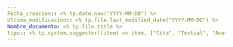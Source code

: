 ```yaml
---
Fecha_creacion:: <% tp.date.now("YYYY-MM-DD") %>
Ultima_modificacion:: <% tp.file.last_modified_date("YYYY-MM-DD") %>
Nombre_documento: <% tp.file.title %>
tipo:: <% tp.system.suggester((item) => item, ["Cita", "Textual", "Anotación", "Comentario"]) %>
---
```


 

